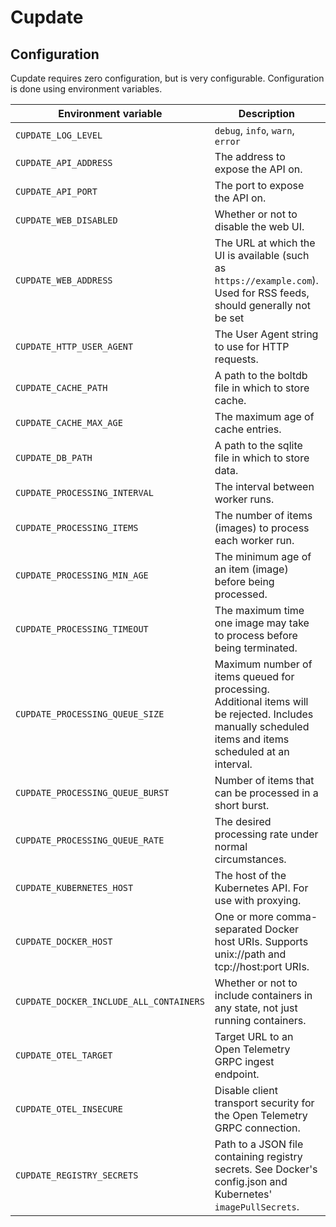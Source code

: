 # Cupdate

## Configuration

Cupdate requires zero configuration, but is very configurable. Configuration is
done using environment variables.

| Environment variable                    | Description                                                                                                                                             | Default                         |
| --------------------------------------- | ------------------------------------------------------------------------------------------------------------------------------------------------------- | ------------------------------- |
| `CUPDATE_LOG_LEVEL`                     | `debug`, `info`, `warn`, `error`                                                                                                                        | `info`                          |
| `CUPDATE_API_ADDRESS`                   | The address to expose the API on.                                                                                                                       | `0.0.0.0`                       |
| `CUPDATE_API_PORT`                      | The port to expose the API on.                                                                                                                          | `8080`                          |
| `CUPDATE_WEB_DISABLED`                  | Whether or not to disable the web UI.                                                                                                                   | `false`                         |
| `CUPDATE_WEB_ADDRESS`                   | The URL at which the UI is available (such as `https://example.com`). Used for RSS feeds, should generally not be set                                   | Automatically resolved          |
| `CUPDATE_HTTP_USER_AGENT`               | The User Agent string to use for HTTP requests.                                                                                                         | `Cupdate/1.0`                   |
| `CUPDATE_CACHE_PATH`                    | A path to the boltdb file in which to store cache.                                                                                                      | `cachev1.boltdb`                |
| `CUPDATE_CACHE_MAX_AGE`                 | The maximum age of cache entries.                                                                                                                       | `24h`                           |
| `CUPDATE_DB_PATH`                       | A path to the sqlite file in which to store data.                                                                                                       | `dbv1.sqlite`                   |
| `CUPDATE_PROCESSING_INTERVAL`           | The interval between worker runs.                                                                                                                       | `1h`                            |
| `CUPDATE_PROCESSING_ITEMS`              | The number of items (images) to process each worker run.                                                                                                | `10`                            |
| `CUPDATE_PROCESSING_MIN_AGE`            | The minimum age of an item (image) before being processed.                                                                                              | `72h`                           |
| `CUPDATE_PROCESSING_TIMEOUT`            | The maximum time one image may take to process before being terminated.                                                                                 | `2m`                            |
| `CUPDATE_PROCESSING_QUEUE_SIZE`         | Maximum number of items queued for processing. Additional items will be rejected. Includes manually scheduled items and items scheduled at an interval. | `50`                            |
| `CUPDATE_PROCESSING_QUEUE_BURST`        | Number of items that can be processed in a short burst.                                                                                                 | `10`                            |
| `CUPDATE_PROCESSING_QUEUE_RATE`         | The desired processing rate under normal circumstances.                                                                                                 | `1m`                            |
| `CUPDATE_KUBERNETES_HOST`               | The host of the Kubernetes API. For use with proxying.                                                                                                  | Required to use Kubernetes.     |
| `CUPDATE_DOCKER_HOST`                   | One or more comma-separated Docker host URIs. Supports unix://path and tcp://host:port URIs.                                                            | Required to use Docker.         |
| `CUPDATE_DOCKER_INCLUDE_ALL_CONTAINERS` | Whether or not to include containers in any state, not just running containers.                                                                         | `false`                         |
| `CUPDATE_OTEL_TARGET`                   | Target URL to an Open Telemetry GRPC ingest endpoint.                                                                                                   | Required to use Open Telemetry. |
| `CUPDATE_OTEL_INSECURE`                 | Disable client transport security for the Open Telemetry GRPC connection.                                                                               | `false`                         |
| `CUPDATE_REGISTRY_SECRETS`              | Path to a JSON file containing registry secrets. See Docker's config.json and Kubernetes' `imagePullSecrets`.                                           | None                            |
